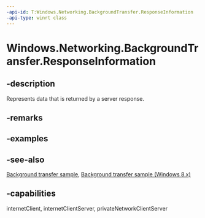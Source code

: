 ```yaml
---
-api-id: T:Windows.Networking.BackgroundTransfer.ResponseInformation
-api-type: winrt class
---
```


<!-- Class syntax.
public class ResponseInformation : Windows.Networking.BackgroundTransfer.IResponseInformation
-->

# Windows.Networking.BackgroundTransfer.ResponseInformation

## -description
Represents data that is returned by a server response.

## -remarks

## -examples

## -see-also
[Background transfer sample](https://github.com/Microsoft/Windows-universal-samples/tree/master/Samples/BackgroundTransfer), [Background transfer sample (Windows 8.x)](https://github.com/microsoftarchive/msdn-code-gallery-microsoft/tree/master/Official%20Windows%20Platform%20Sample/Background%20Transfer%20sample)

## -capabilities
internetClient, internetClientServer, privateNetworkClientServer
